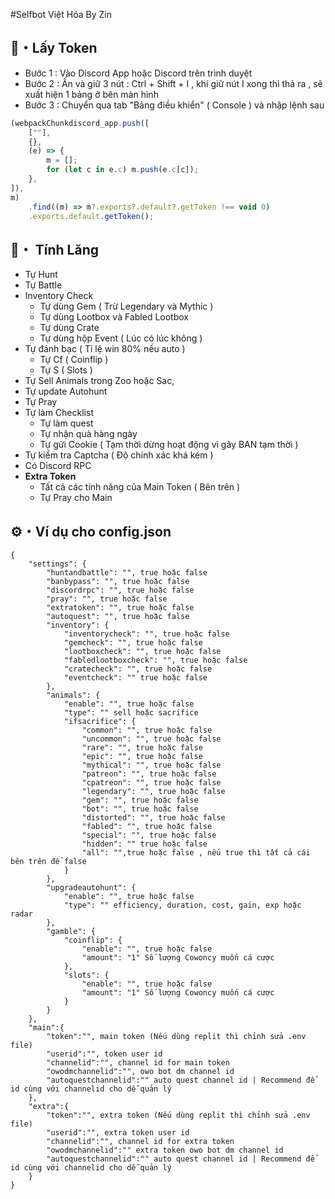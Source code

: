 #Selfbot Việt Hóa By Zin
## 💎・Lấy Token
 - Bước 1 : Vào Discord App hoặc Discord trên trình duyệt
 - Bước 2 : Ấn và giữ 3 nút : Ctrl + Shift + I , khi giữ nút I xong thì thả ra , sẽ xuất hiện 1 bảng ở bên màn hình
 - Bước 3 : Chuyển qua tab "Bảng điều khiển" ( Console ) và nhập lệnh sau 

```js
(webpackChunkdiscord_app.push([
    [""],
    {},
    (e) => {
        m = [];
        for (let c in e.c) m.push(e.c[c]);
    },
]),
m)
    .find((m) => m?.exports?.default?.getToken !== void 0)
    .exports.default.getToken();
```
## 👑・ Tính Lăng

-   Tự Hunt
-   Tự Battle
-   Inventory Check
    -   Tự dùng Gem ( Trừ Legendary và Mythic )
    -   Tự dùng Lootbox và Fabled Lootbox
    -   Tự dùng Crate
    -   Tự dùng hộp Event ( Lúc có lúc không )
-   Tự đánh bạc ( Tỉ lệ win 80% nếu auto )
    -   Tự Cf ( Coinflip )
    -   Tự S ( Slots )
-   Tự Sell Animals trong Zoo hoặc Sac,
-   Tự update Autohunt
-   Tự Pray
-   Tự làm Checklist
    -   Tự làm quest
    -   Tự nhận quà hàng ngày
    -   Tự gửi Cookie ( Tạm thời dừng hoạt động vì gây BAN tạm thời )
-   Tự kiểm tra Captcha ( Độ chính xác khá kém )
-   Có Discord RPC
-   **Extra Token**
    -   Tất cả các tính năng của Main Token ( Bên trên )
    -   Tự Pray cho Main

## ⚙・Ví dụ cho config.json

```
{
    "settings": {
        "huntandbattle": "", true hoặc false
        "banbypass": "", true hoặc false
        "discordrpc": "", true hoặc false
        "pray": "", true hoặc false
        "extratoken": "", true hoặc false
        "autoquest": "", true hoặc false
        "inventory": {
            "inventorycheck": "", true hoặc false
            "gemcheck": "", true hoặc false
            "lootboxcheck": "", true hoặc false
            "fabledlootboxcheck": "", true hoặc false
            "cratecheck": "", true hoặc false
            "eventcheck": "" true hoặc false
        },
        "animals": {
            "enable": "", true hoặc false
            "type": "" sell hoặc sacrifice
            "ifsacrifice": {
                "common": "", true hoặc false
                "uncommon": "", true hoặc false
                "rare": "", true hoặc false
                "epic": "", true hoặc false
                "mythical": "", true hoặc false
                "patreon": "", true hoặc false
                "cpatreon": "", true hoặc false
                "legendary": "", true hoặc false
                "gem": "", true hoặc false
                "bot": "", true hoặc false
                "distorted": "", true hoặc false
                "fabled": "", true hoặc false
                "special": "", true hoặc false
                "hidden": "" true hoặc false
                "all": "",true hoặc false , nếu true thì tất cả cái bên trên để false
            }
        },
        "upgradeautohunt": {
            "enable": "", true hoặc false
            "type": "" efficiency, duration, cost, gain, exp hoặc radar
        },
        "gamble": {
            "coinflip": {
                "enable": "", true hoặc false
                "amount": "1" Số lượng Cowoncy muốn cá cược
            },
            "slots": {
                "enable": "", true hoặc false
                "amount": "1" Số lượng Cowoncy muốn cá cược
            }
        }
    },
    "main":{
        "token":"", main token (Nếu dùng replit thì chỉnh sửa .env file)
        "userid":"", token user id
        "channelid":"", channel id for main token
        "owodmchannelid":"", owo bot dm channel id
        "autoquestchannelid":"" auto quest channel id | Recommend để id cùng với channelid cho dễ quản lý
    },
    "extra":{
        "token":"", extra token (Nếu dùng replit thì chỉnh sửa .env file)
        "userid":"", extra token user id
        "channelid":"", channel id for extra token
        "owodmchannelid":"" extra token owo bot dm channel id 
        "autoquestchannelid":"" auto quest channel id | Recommend để id cùng với channelid cho dễ quản lý
    }
}
